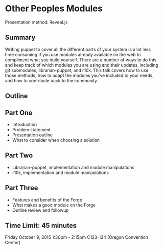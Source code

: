 # Other Peoples Modules
Presentation method: Reveal.js 

## Summary
Writing puppet to cover all the different parts of your system is a lot less time consuming if you use modules already available on the web to compliment what you build yourself. There are a number of ways to do this and keep track of which modules you are using and their updates, including git submodules, librarian-puppet, and r10k. This talk covers how to use those methods, how to adapt the modules you've included to your needs, and how to contribute back to the community.

## Outline

## Part One
 * Introduction
 * Problem statement
 * Presentation outline
 * What to consider when choosing a solution

## Part Two
 * Librarian-puppet, implementation and module manipulations
 * r10k, implementation and module manipulations

## Part Three
 * Features and benefits of the Forge
 * What makes a good module on the Forge
 * Outline review and followup

## Time Limit: 45 minutes
Friday October 9, 2015 1:30pm - 2:15pm 
C123-124 (Oregon Convention Center)
  
   

